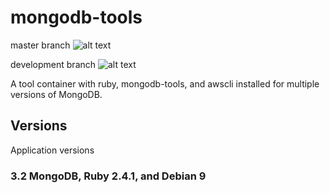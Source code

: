 # mongodb-tools

master branch ![alt text](https://travis-ci.org/chriswessells/mongodb-tools.svg?branch=master "TravisCI Build Status")

development branch ![alt text](https://travis-ci.org/chriswessells/mongodb-tools.svg?branch=development "TravisCI Build Status")

A tool container with ruby, mongodb-tools, and awscli installed for multiple versions of MongoDB.

## Versions

Application versions

### 3.2 MongoDB, Ruby 2.4.1, and Debian 9